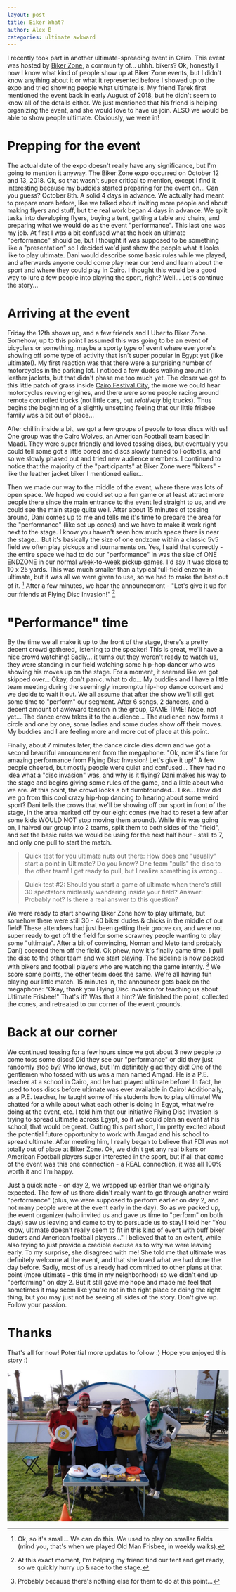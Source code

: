 ```yaml
---
layout: post
title: Biker What?
author: Alex B
categories: ultimate awkward
---
```


I recently took part in another ultimate-spreading event in Cairo. This event was hosted by [Biker Zone](http://www.bikerzone-eg.com), a community of... uhhh. bikers? Ok, honestly I now I know what kind of people show up at Biker Zone events, but I didn't know anything about it or what it represented before I showed up to the expo and tried showing people what ultimate is. My friend Tarek first mentioned the event back in early August of 2018, but he didn't seem to know all of the details either. We just mentioned that his friend is helping organizing the event, and she would love to have us join. ALSO we would be able to show people ultimate. Obviously, we were in!

# Prepping for the event

The actual date of the expo doesn't really have any significance, but I'm going to mention it anyway. The Biker Zone expo occurred on October 12 and 13, 2018. Ok, so that wasn't super critical to mention, except I find it interesting because my buddies started preparing for the event on... Can you guess? October 8th. A solid 4 days in advance. We actually had meant to prepare more before, like we talked about inviting more people and about making flyers and stuff, but the real work began 4 days in advance. We split tasks into developing flyers, buying a tent, getting a table and chairs, and preparing what we would do as the event "performance". This last one was my job. At first I was a bit confused what the heck an ultimate "performance" should be, but I thought it was supposed to be something like a "presentation" so I decided we'd just show the people what it looks like to play ultimate. Dani would describe some basic rules while we played, and afterwards anyone could come play near our tend and learn about the sport and where they could play in Cairo. I thought this would be a good way to lure a few people into playing the sport, right? Well... Let's continue the story...

# Arriving at the event

Friday the 12th shows up, and a few friends and I Uber to Biker Zone. Somehow, up to this point I assumed this was going to be an event of bicyclers or something, maybe a sporty type of event where everyone's showing off some type of activity that isn't super popular in Egypt yet (like ultimate!). My first reaction was that there were a surprising number of motorcycles in the parking lot. I noticed a few dudes walking around in leather jackets, but that didn't phase me too much yet. The closer we got to this little patch of grass inside [Cairo Festival City](https://www.google.com/maps/place/Cairo+Festival+City,+Nasr+City,+Cairo+Governorate/data=!4m2!3m1!1s0x14583cfd5e540799:0x4a397398c27f4413?sa=X&ved=2ahUKEwj0stPO7ZXeAhWCCMAKHbzRD_4Q8gEwD3oECAoQCw), the more we could hear motorcycles revving engines, and there were some people racing around remote controlled trucks (not little cars, but *relatively* big trucks). Thus begins the beginning of a slightly unsettling feeling that our little frisbee family was a bit out of place...

After chillin inside a bit, we got a few groups of people to toss discs with us! One group was the Cairo Wolves, an American Football team based in Maadi. They were super friendly and loved tossing discs, but eventually you could tell some got a little bored and discs slowly turned to Footballs, and so we slowly phased out and tried new audience members. I continued to notice that the majority of the "participants" at Biker Zone were "bikers" - like the leather jacket biker I mentioned ealier...

Then we made our way to the middle of the event, where there was lots of open space. We hoped we could set up a fun game or at least attract more people there since the main entrance to the event led straight to us, and we could see the main stage quite well. After about 15 minutes of tossing around, Dani comes up to me and tells me it's time to prepare the area for the "performance" (like set up cones) and we have to make it work right next to the stage. I know you haven't seen how much space there is near the stage... But it's basically the size of one endzone within a classic 5v5 field we often play pickups and tournaments on. Yes, I said that correctly - the entire space we had to do our "performance" in was the size of ONE ENDZONE in our normal week-to-week pickup games. I'd say it was close to 10 x 25 yards. This was much smaller than a typical full-field enzone in ultimate, but it was all we were given to use, so we had to make the best out of it. [^1] After a few minutes, we hear the announcement - "Let's give it up for our friends at Flying Disc Invasion!" [^2]

# "Performance" time

By the time we all make it up to the front of the stage, there's a pretty decent crowd gathered, listening to the speaker! This is great, we'll have a nice crowd watching! Sadly... it turns out they weren't ready to watch us, they were standing in our field watching some hip-hop dancer who was showing his moves up on the stage. For a moment, it seemed like we got skipped over... Okay, don't panic, what to do... My buddies and I have a little team meeting during the seemingly impromptu hip-hop dance concert and we decide to wait it out. We all assume that after the show we'll still get some time to "perform" our segment. After 6 songs, 2 dancers, and a decent amount of awkward tension in the group, GAME TIME! Nope, not yet... The dance crew takes it to the audience... The audience now forms a circle and one by one, some ladies and some dudes show off their moves. My buddies and I are feeling more and more out of place at this point.

Finally, about 7 minutes later, the dance circle dies down and we got a second beautiful announcement from the megaphone. "Ok, now it's time for amazing performance from Flying Disc Invasion! Let's give it up!" A few people cheered, but mostly people were quiet and confused... They had no idea what a "disc invasion" was, and why is it flying? Dani makes his way to the stage and begins giving some rules of the game, and a little about who we are. At this point, the crowd looks a bit dumbfounded... Like... How did we go from this cool crazy hip-hop dancing to hearing about some weird sport? Dani tells the crows that we'll be showing off our sport in front of the stage, in the area marked off by our eight cones (we had to reset a few after some kids WOULD NOT stop moving them around). While this was going on, I halved our group into 2 teams, split them to both sides of the "field", and set the basic rules we would be using for the next half hour - stall to 7, and only one pull to start the match.

>Quick test for you ultimate nuts out there: How does one "usually" start a point in Ultimate? Do you know? One team "pulls" the disc to the other team! I get ready to pull, but I realize something is wrong...

>Quick test #2: Should you start a game of ultimate when there's still 30 spectators midlessly wandering inside your field? Answer: Probably not? Is there a real answer to this question?

We were ready to start showing Biker Zone how to play ultimate, but somehow there were still 30 - 40 biker dudes & chicks in the middle of our field! These attendees had just been getting their groove on, and were not super ready to get off the field for some scrawney people wanting to play some "ultimate". After a bit of convincing, Noman and Meto (and probably Dani) coerced them off the field. Ok phew, now it's finally game time. I pull the disc to the other team and we start playing. The sideline is now packed with bikers and football players who are watching the game intently. [^3] We score some points, the other team does the same. We're all having fun playing our little match. 15 minutes in, the announcer gets back on the megaphone: "Okay, thank you Flying Disc Invasion for teaching us about Ultimate Frisbee!" That's it? Was that a hint? We finished the point, collected the cones, and retreated to our corner of the event grounds.

# Back at our corner

We continued tossing for a few hours since we got about 3 new people to come toss some discs! Did they see our "performance" or did they just randomly stop by? Who knows, but I'm definitely glad they did! One of the gentlemen who tossed with us was a man named Amgad. He is a P.E. teacher at a school in Cairo, and he had played ultimate before! In fact, he used to toss discs before ultimate was ever available in Cairo! Additionally, as a P.E. teacher, he taught some of his students how to play ultimate! We chatted for a while about what each other is doing in Egypt, what we're doing at the event, etc. I told him that our initiative Flying Disc Invasion is trying to spread ultimate across Egypt, so if we could plan an event at his school, that would be great. Cutting this part short, I'm pretty excited about the potential future opportunity to work with Amgad and his school to spread ultimate. After meeting him, I really began to believe that FDI was not totally out of place at Biker Zone. Ok, we didn't get any real bikers or American Football players super interested in the sport, but if all that came of the event was this one connection - a REAL connection, it was all 100% worth it and I'm happy.

Just a quick note - on day 2, we wrapped up earlier than we originally expected. The few of us there didn't really want to go through another weird "performance" (plus, we were supposed to perform earlier on day 2, and not many people were at the event early in the day). So as we packed up, the event organizer (who invited us and gave us time to "perform" on both days) saw us leaving and came to try to persuade us to stay! I told her "You know, ultimate doesn't really seem to fit in this kind of event with buff biker duders and American football players..." I believed that to an extent, while also trying to just provide a credible excuse as to why we were leaving early. To my surprise, she disagreed with me! She told me that ultimate was definitely welcome at the event, and that she loved what we had done the day before. Sadly, most of us already had committed to other plans at that point (more ultimate - this time in my neighborhood) so we didn't end up "performing" on day 2. But it still gave me hope and made me feel that sometimes it may seem like you're not in the right place or doing the right thing, but you may just not be seeing all sides of the story. Don't give up. Follow your passion.

# Thanks

That's all for now! Potential more updates to follow :) Hope you enjoyed this story :)

![image](/images/biker-zone.jpeg)


[^1]: Ok, so it's small... We can do this. We used to play on smaller fields (mind you, that's when we played Old Man Frisbee, in weekly walks).

[^2]: At this exact moment, I'm helping my friend find our tent and get ready, so we quickly hurry up & race to the stage.

[^3]: Probably because there's nothing else for them to do at this point...